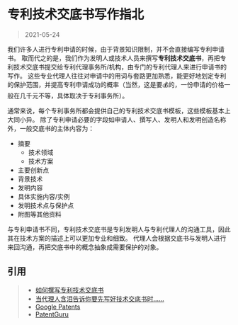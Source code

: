 # 专利技术交底书写作指北

> 2021-05-24

我们许多人进行专利申请的时候，由于背景知识限制，并不会直接编写专利申请书。
取而代之的是，我们作为发明人或技术人员来撰写**专利技术交底书**，再把专利技术交底书提交给专利代理事务所/机构，由专门的专利代理人来进行申请书的写作。
这些专业代理人往往对申请中的用词与套路更加熟悉，能更好地划定专利的保护范围，并提高专利申请成功的概率（当然，这是要💰的，一份申请的价格一般在几千元不等，具体取决于专利事务所）。

通常来说，每个专利事务所都会提供自己的专利技术交底书模板，这些模板基本上大同小异。
除了专利申请必要的字段如申请人、撰写人、发明人和发明创造名称外，一般交底书的主体内容为：
- 摘要
  - 技术领域
  - 技术方案
- 主要创新点
- 背景技术
- 发明内容
- 具体实施内容/实例
- 发明技术点与保护点
- 附图等其他资料

与专利申请书不同，专利技术交底书是专利发明人与专利代理人的沟通工具，因此其在技术方案的描述上可以更加专业和细致。
代理人会根据交底书与发明人进行来回沟通，再把交底书中的概念抽象成需要保护的对象。

## 引用

> - [如何撰写专利技术交底书](https://ipr.gxu.edu.cn/info/1004/1847.htm)
> - [当代理人含泪告诉你要先写好技术交底书时……](https://zhuanlan.zhihu.com/p/166395930)
> - [Google Patents](https://www.google.com/?tbm=pts)
> - [PatentGuru](https://www.patentguru.com/)